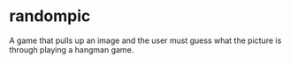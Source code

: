 randompic
=========

A game that pulls up an image and the user must guess what the picture is
through playing a hangman game.

